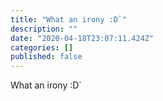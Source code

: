```yaml
---
title: "What an irony :D`"
description: ""
date: "2020-04-18T23:07:11.424Z"
categories: []
published: false
---
```


What an irony :D\`
